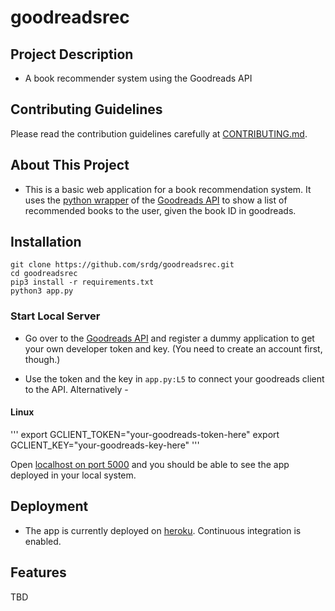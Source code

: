 # goodreadsrec

## Project Description
* A book recommender system using the Goodreads API 

## Contributing Guidelines 
Please read the contribution guidelines carefully at [CONTRIBUTING.md](CONTRIBUTING.md).

## About This Project 
* This is a basic web application for a book recommendation system. It uses the [python wrapper](https://github.com/paulshannon/python-goodreads) of the [Goodreads API](https://goodreads.com/api) to show a list of recommended books to the user, given the book ID in goodreads.

## Installation 
```
git clone https://github.com/srdg/goodreadsrec.git
cd goodreadsrec
pip3 install -r requirements.txt
python3 app.py
```
### Start Local Server 
* Go over to the [Goodreads API](https://goodreads.com/api) and register a dummy application to get your own developer token and key. (You need to create an account first, though.)

* Use the token and the key in `app.py:L5` to connect your goodreads client to the API. Alternatively - 
#### Linux
'''
export GCLIENT_TOKEN="your-goodreads-token-here"
export GCLIENT_KEY="your-goodreads-key-here"
'''

Open [localhost on port 5000](http://localhost:5000) and you should be able to see the app deployed in your local system.

## Deployment

* The app is currently deployed on [heroku](http:goodreadsrec.herokuapp.com). Continuous integration is enabled.

## Features 
TBD

